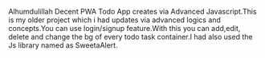 Alhumdulillah Decent PWA Todo App creates via Advanced Javascript.This is my older project which i had 
updates via advanced logics and concepts.You can use login/signup feature.With this you can add,edit,
delete and change the bg of every todo task container.I had also used the Js library named as SweetaAlert.

